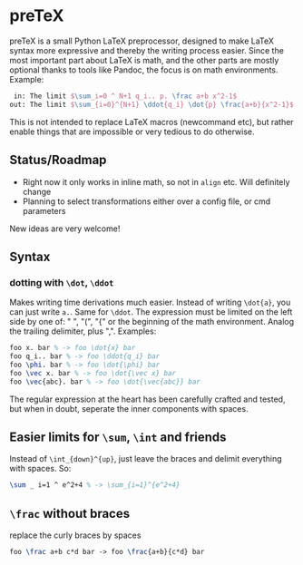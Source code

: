 # preTeX

preTeX is a small Python LaTeX preprocessor, designed to make LaTeX syntax more expressive and thereby the writing process easier. Since the most important part about LaTeX is math, and the other parts are mostly optional thanks to tools like Pandoc, the focus is on math environments. Example:

```latex
 in: The limit $\sum_i=0 ^ N+1 q_i.. p. \frac a+b x^2-1$
out: The limit $\sum_{i=0}^{N+1} \ddot{q_i} \dot{p} \frac{a+b}{x^2-1}$
```

This is not intended to replace LaTeX macros (newcommand etc), but rather enable things that are impossible or very tedious to do otherwise.

## Status/Roadmap
- Right now it only works in inline math, so not in `align` etc. Will definitely change
- Planning to select transformations either over a config file, or cmd parameters

New ideas are very welcome!

## Syntax
### dotting with `\dot`, `\ddot`
Makes writing time derivations much easier. Instead of writing `\dot{a}`, you can just write `a.`. Same for `\ddot`.  The expression must be limited on the left side by one of: " ", "(", "{" or the beginning of the math environment. Analog the trailing delimiter, plus ",". Examples:

```latex
foo x. bar % -> foo \dot{x} bar
foo q_i.. bar % -> foo \ddot{q_i} bar
foo \phi. bar % -> foo \dot{\phi} bar
foo \vec x. bar % -> foo \dot{\vec x} bar
foo \vec{abc}. bar % -> foo \dot{\vec{abc}} bar
```

The regular expression at the heart has been carefully crafted and tested, but when in doubt, seperate the inner components with spaces.

## Easier limits for `\sum`, `\int` and friends
Instead of `\int_{down}^{up}`, just leave the braces and delimit everything with spaces. So:
```latex
\sum _ i=1 ^ e^2+4 % -> \sum_{i=1}^{e^2+4}
```

## `\frac` without braces
replace the curly braces by spaces
```latex
foo \frac a+b c*d bar -> foo \frac{a+b}{c*d} bar
```
